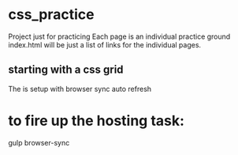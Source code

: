 # css_practice

Project just for practicing
Each page is an individual practice ground
index.html will be just a list of links for the individual pages.

## starting with a css grid
The is setup with browser sync auto refresh
# to fire up the hosting task:
  gulp browser-sync